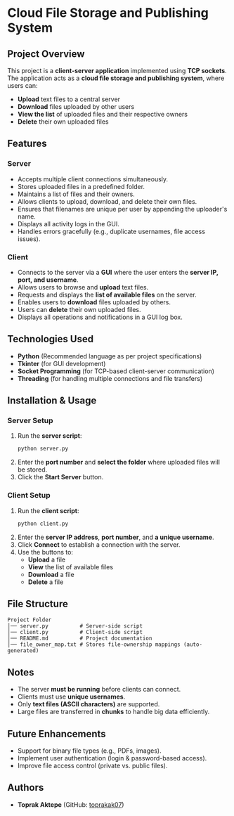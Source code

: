 # Cloud File Storage and Publishing System

## Project Overview
This project is a **client-server application** implemented using **TCP sockets**. The application acts as a **cloud file storage and publishing system**, where users can:
- **Upload** text files to a central server
- **Download** files uploaded by other users
- **View the list** of uploaded files and their respective owners
- **Delete** their own uploaded files

## Features
### Server
- Accepts multiple client connections simultaneously.
- Stores uploaded files in a predefined folder.
- Maintains a list of files and their owners.
- Allows clients to upload, download, and delete their own files.
- Ensures that filenames are unique per user by appending the uploader's name.
- Displays all activity logs in the GUI.
- Handles errors gracefully (e.g., duplicate usernames, file access issues).

### Client
- Connects to the server via a **GUI** where the user enters the **server IP, port, and username**.
- Allows users to browse and **upload** text files.
- Requests and displays the **list of available files** on the server.
- Enables users to **download** files uploaded by others.
- Users can **delete** their own uploaded files.
- Displays all operations and notifications in a GUI log box.

## Technologies Used
- **Python** (Recommended language as per project specifications)
- **Tkinter** (for GUI development)
- **Socket Programming** (for TCP-based client-server communication)
- **Threading** (for handling multiple connections and file transfers)

## Installation & Usage
### Server Setup
1. Run the **server script**:
   ```sh
   python server.py
   ```
2. Enter the **port number** and **select the folder** where uploaded files will be stored.
3. Click the **Start Server** button.

### Client Setup
1. Run the **client script**:
   ```sh
   python client.py
   ```
2. Enter the **server IP address**, **port number**, and **a unique username**.
3. Click **Connect** to establish a connection with the server.
4. Use the buttons to:
   - **Upload** a file
   - **View** the list of available files
   - **Download** a file
   - **Delete** a file

## File Structure
```
Project Folder
│── server.py          # Server-side script
│── client.py          # Client-side script
│── README.md          # Project documentation
│── file_owner_map.txt # Stores file-ownership mappings (auto-generated)
```

## Notes
- The server **must be running** before clients can connect.
- Clients must use **unique usernames**.
- Only **text files (ASCII characters)** are supported.
- Large files are transferred in **chunks** to handle big data efficiently.

## Future Enhancements
- Support for binary file types (e.g., PDFs, images).
- Implement user authentication (login & password-based access).
- Improve file access control (private vs. public files).

## Authors
- **Toprak Aktepe** (GitHub: [toprakak07](https://github.com/toprakak07))

